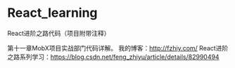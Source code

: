 # React_learning
React进阶之路代码（项目附带注释）

第十一章MobX项目实战部门代码详解。
我的博客：http://fzhiy.com/
React进阶之路系列学习：https://blog.csdn.net/feng_zhiyu/article/details/82990494
